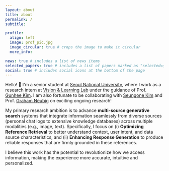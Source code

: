 ```yaml
---
layout: about
title: about
permalink: /
subtitle:

profile:
  align: left
  image: prof_pic.jpg
  image_circular: true # crops the image to make it circular
  more_info: 

news: true # includes a list of news items
selected_papers: true # includes a list of papers marked as "selected={true}"
social: true # includes social icons at the bottom of the page
---
```


Hello! :wave: I'm a senior student at [Seoul National University](https://cse.snu.ac.kr/en), where I work as a research intern at [Vision & Learning Lab](https://vision.snu.ac.kr/) under the guidance of Prof. [Gunhee Kim](https://vision.snu.ac.kr/gunhee/). I am also fortunate to be collaborating with [Seungone Kim](https://seungonekim.github.io/) and Prof. [Graham Neubig](https://www.phontron.com/) on exciting ongoing research!


My primary research ambition is to advance **multi-source generative search** systems that integrate information seamlessly from diverse sources (personal chat logs to extensive knowledge databases) across multiple modalities (e.g., image, text). Specifically, I focus on (i) **Optimizing Reference Retrieval** to better understand context, user intent, and data source characteristics, and (ii) **Enhancing Response Generation** to produce reliable responses that are firmly grounded in these references. 

I believe this work has the potential to revolutionize how we access information, making the experience more accurate, intuitive and personalized.
